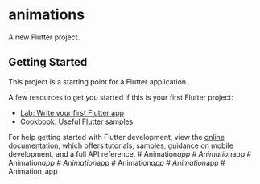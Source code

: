 # animations

A new Flutter project.

## Getting Started

This project is a starting point for a Flutter application.

A few resources to get you started if this is your first Flutter project:

- [Lab: Write your first Flutter app](https://docs.flutter.dev/get-started/codelab)
- [Cookbook: Useful Flutter samples](https://docs.flutter.dev/cookbook)

For help getting started with Flutter development, view the
[online documentation](https://docs.flutter.dev/), which offers tutorials,
samples, guidance on mobile development, and a full API reference.
#   A n i m a t i o n _ a p p  
 #   A n i m a t i o n _ a p p  
 #   A n i m a t i o n _ a p p  
 #   A n i m a t i o n _ a p p  
 #   A n i m a t i o n _ a p p  
 #   A n i m a t i o n _ a p p  
 #   A n i m a t i o n _ a p p  
 